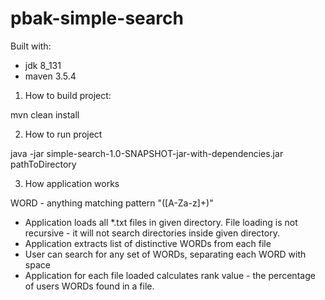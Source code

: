 # pbak-simple-search

Built with:

* jdk 8_131
* maven 3.5.4

1. How to build project:

mvn clean install

2. How to run project

java -jar simple-search-1.0-SNAPSHOT-jar-with-dependencies.jar pathToDirectory

3. How application works

WORD - anything matching pattern "([A-Za-z]+)"

* Application loads all *.txt files in given directory. File loading is not recursive - it will not search directories inside given directory.
* Application extracts list of distinctive WORDs from each file
* User can search for any set of WORDs, separating each WORD with space
* Application for each file loaded calculates rank value - the percentage of users WORDs found in a file.